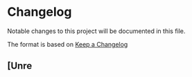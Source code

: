 # Changelog

Notable changes to this project will be documented in this file.

The format is based on [Keep a Changelog](https://keepachangelog.com/en/1.0.0/)

## [Unre